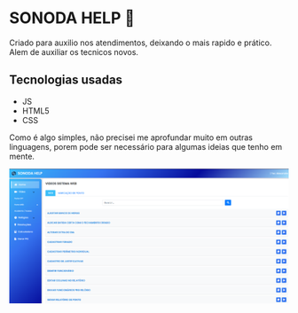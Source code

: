 # SONODA HELP 👋

Criado para auxilio nos atendimentos, deixando o mais rapido e prático.
Alem de auxiliar os tecnicos novos.

## Tecnologias usadas

- JS
- HTML5
- CSS

Como é algo simples, não precisei me aprofundar muito em outras linguagens, porem
pode ser necessário para algumas ideias que tenho em mente.

![alt text](image.png)
